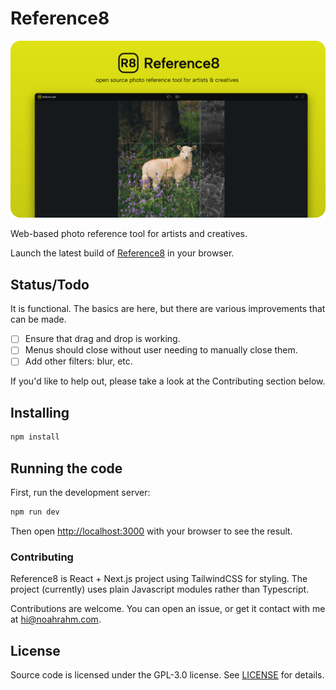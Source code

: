 # Reference8

[![Reference8](/.readme/reference8-banner.png)](https://reference8.com)

Web-based photo reference tool for artists and creatives. 

Launch the latest build of [Reference8](https://reference8.com) in your browser.


## Status/Todo

It is functional. The basics are here, but there are various improvements that can be made.

- [ ] Ensure that drag and drop is working.
- [ ] Menus should close without user needing to manually close them.
- [ ] Add other filters: blur, etc.

If you'd like to help out, please take a look at the Contributing section below.


## Installing

```bash
npm install
```


## Running the code

First, run the development server:

```bash
npm run dev
```

Then open [http://localhost:3000](http://localhost:3000) with your browser to see the result.


### Contributing

Reference8 is React + Next.js project using TailwindCSS for styling. The project (currently) uses plain Javascript modules rather than Typescript. 

Contributions are welcome. You can open an issue, or get it contact with me at hi@noahrahm.com.


## License

Source code is licensed under the GPL-3.0 license. See [LICENSE](/LICENSE) for details.

